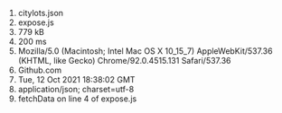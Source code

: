 1. citylots.json
2. expose.js
3. 779 kB
4. 200 ms
5. Mozilla/5.0 (Macintosh; Intel Mac OS X 10_15_7) AppleWebKit/537.36 (KHTML, like Gecko) Chrome/92.0.4515.131 Safari/537.36
6. Github.com
7. Tue, 12 Oct 2021 18:38:02 GMT
8. application/json; charset=utf-8
9. fetchData on line 4 of expose.js